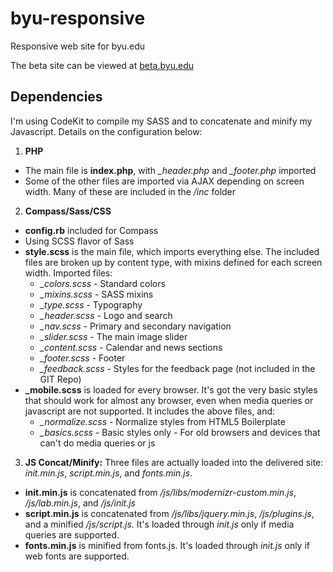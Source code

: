 byu-responsive
==============

Responsive web site for byu.edu

The beta site can be viewed at [beta.byu.edu](http://beta.byu.edu/m)

## Dependencies

I'm using CodeKit to compile my SASS and to concatenate and minify my Javascript. Details on the configuration below:

1. **PHP**
  - The main file is **index.php**, with *_header.php* and *_footer.php* imported
  - Some of the other files are imported via AJAX depending on screen width. Many of these are included in the */inc* folder
2. **Compass/Sass/CSS**
  - **config.rb** included for Compass
  - Using SCSS flavor of Sass
  - **style.scss** is the main file, which imports everything else. The included files are broken up by content type, with mixins defined for each screen width. Imported files:
      - *_colors.scss* - Standard colors
      - *_mixins.scss* - SASS mixins
      - *_type.scss* - Typography
      - *_header.scss* - Logo and search
      - *_nav.scss* - Primary and secondary navigation
      - *_slider.scss* - The main image slider
      - *_content.scss* - Calendar and news sections
      - *_footer.scss* - Footer
      - *_feedback.scss* - Styles for the feedback page (not included in the GIT Repo)
  - **_mobile.scss** is loaded for every browser. It's got the very basic styles that should work for almost any browser, even when media queries or javascript are not supported. It includes the above files, and:
      - *_normalize.scss* - Normalize styles from HTML5 Boilerplate
      - *_basics.scss* - Basic styles only - For old browsers and devices that can't do media queries or js
3. **JS Concat/Minify:** Three files are actually loaded into the delivered site: *init.min.js*, *script.min.js*, and *fonts.min.js*.
  - **init.min.js** is concatenated from */js/libs/modernizr-custom.min.js*, */js/lab.min.js*, and */js/init.js*
  - **script.min.js** is concatenated from */js/libs/jquery.min.js*, */js/plugins.js*, and a minified */js/script.js*. It's loaded through *init.js* only if media queries are supported.
  - **fonts.min.js** is minified from fonts.js. It's loaded through *init.js* only if web fonts are supported.